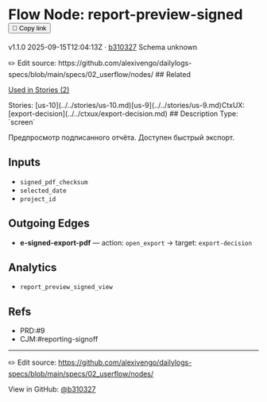 
# Flow Node: report-preview-signed <button class="copy-link" aria-label="Copy page link" onclick="window.spechubCopyLink && window.spechubCopyLink()">🔗 Copy link</button>

<p class="badges">
  <span class="badge version">v1.1.0</span>
  <span class="badge build">2025-09-15T12:04:13Z · <a href="https://github.com/alexivengo/dailylogs-specs/commits/main" target="_blank" rel="noopener" class="sha">b310327</a></span>
  <span class="badge schema unknown">Schema unknown</span>
</p>
✏️ Edit source: https://github.com/alexivengo/dailylogs-specs/blob/main/specs/02_userflow/nodes/
## Related
<p>
  <span class="chip">
    <a href="../stories/index.md#?flow=report-preview-signed">Used in Stories (2)</a>
  </span>
</p>
Stories:
<span class="chip">[us-10](../../stories/us-10.md)</span><span class="chip">[us-9](../../stories/us-9.md)</span>CtxUX:
<span class="chip">[export-decision](../../ctxux/export-decision.md)</span>
## Description
Type: `screen`

Предпросмотр подписанного отчёта. Доступен быстрый экспорт.

## Inputs
- `signed_pdf_checksum`
- `selected_date`
- `project_id`


## Outgoing Edges
- **e-signed-export-pdf** — action: `open_export` → target: `export-decision`

## Analytics
- `report_preview_signed_view`

## Refs
- PRD:#9
- CJM:#reporting-signoff

---
✏️ Edit source: https://github.com/alexivengo/dailylogs-specs/blob/main/specs/02_userflow/nodes/

<p class="page-meta">
  View in GitHub: <a href="https://github.com/alexivengo/dailylogs-specs/commit/b310327" target="_blank" rel="noopener">@b310327</a></p>